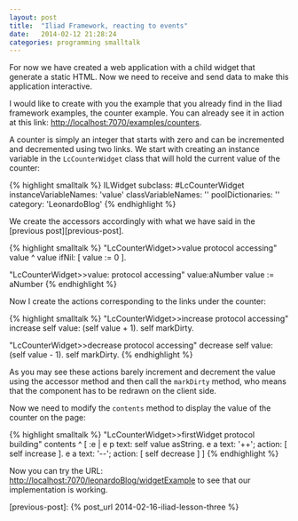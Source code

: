 ```yaml
---
layout: post
title:  "Iliad Framework, reacting to events"
date:   2014-02-12 21:28:24
categories: programming smalltalk
---
```


For now we have created a web application with a child widget that
generate a static HTML. Now we need to receive and send data to make
this application interactive.

I would like to create with you the example that you already find in
the Iliad framework examples, the counter example. You can already see
it in action at this link:
[http://localhost:7070/examples/counters](http://localhost:7070/examples/counters).

A counter is simply an integer that starts with zero and can be
incremented and decremented using two links. We start with creating an
instance variable in the `LcCounterWidget` class that will hold the
current value of the counter:

{% highlight smalltalk %}
ILWidget subclass: #LcCounterWidget
    instanceVariableNames: 'value'
    classVariableNames: ''
    poolDictionaries: ''
    category: 'LeonardoBlog'
{% endhighlight %}

We create the accessors accordingly with what we have said in the
[previous post][previous-post].

{% highlight smalltalk %}
"LcCounterWidget>>value protocol accessing"
value
    ^ value ifNil: [ value := 0 ].

"LcCounterWidget>>value: protocol accessing"
value:aNumber
    value := aNumber 
{% endhighlight %}

Now I create the actions corresponding to the links under the counter:

{% highlight smalltalk %}
"LcCounterWidget>>increase protocol accessing"
increase
    self value: (self value + 1).
    self markDirty.

"LcCounterWidget>>decrease protocol accessing"
decrease
    self value: (self value - 1).
    self markDirty.
{% endhighlight %}

As you may see these actions barely increment and decrement the value
using the accessor method and then call the `markDirty` method, who
means that the component has to be redrawn on the client side.

Now we need to modify the `contents` method to display the value of
the counter on the page:

{% highlight smalltalk %}
"LcCounterWidget>>firstWidget protocol building"
contents
	^ [ :e |
		e p text: self value asString.
		e a
		text: '++';
		action: [ self increase ].
		e a
		text: '--';
		action: [ self decrease ] ]
{% endhighlight %}

Now you can try the URL:
[http://localhost:7070/leonardoBlog/widgetExample](http://localhost:7070/leonardoBlog/widgetExample)
to see that our implementation is working.

[previous-post]: {% post_url 2014-02-16-iliad-lesson-three %}
